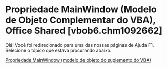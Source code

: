 
# Propriedade MainWindow (Modelo de Objeto Complementar do VBA), Office Shared [vbob6.chm1092662]

Olá! Você foi redirecionado para uma das nossas páginas de Ajuda F1. Selecione o tópico que estava procurando abaixo.

[Propriedade MainWindow (modelo de objeto do suplemento do VBA)](http://msdn.microsoft.com/library/f017026e-3e21-614c-6f9c-45b4412fb9cc%28Office.15%29.aspx)
